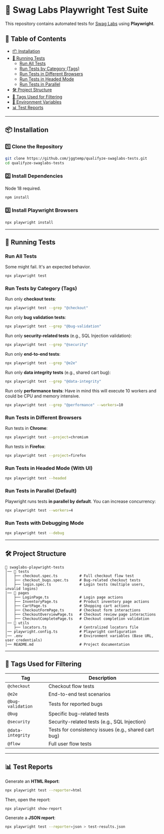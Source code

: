 # 🧪 Swag Labs Playwright Test Suite

This repository contains automated tests for [Swag Labs](https://www.saucedemo.com/) using **Playwright**.

## 📌 Table of Contents
- [📦 Installation](#-installation)
- [🚀 Running Tests](#-running-tests)
    - [Run All Tests](#run-all-tests)
    - [Run Tests by Category (Tags)](#run-tests-by-category-tags)
    - [Run Tests in Different Browsers](#run-tests-in-different-browsers)
    - [Run Tests in Headed Mode](#run-tests-in-headed-mode)
    - [Run Tests in Parallel](#run-tests-in-parallel)
- [🛠 Project Structure](#-project-structure)
- [🔖 Tags Used for Filtering](#-tags-used-for-filtering)
- [📄 Environment Variables](#-environment-variables)
- [📊 Test Reports](#-test-reports)

---

## 📦 Installation
### 1️⃣ Clone the Repository
```sh
git clone https://github.com/jggtemp/qualifyze-swaglabs-tests.git
cd qualifyze-swaglabs-tests
```

### 2️⃣ Install Dependencies
Node 18 required.
```sh
npm install
```

### 3️⃣ Install Playwright Browsers
```sh
npx playwright install
```

---

## 🚀 Running Tests

### Run All Tests
Some might fail. It's an expected behavior.
```sh
npx playwright test
```

### Run Tests by Category (Tags)
Run only **checkout tests**:
```sh
npx playwright test --grep "@checkout"
```

Run only **bug validation tests**:
```sh
npx playwright test --grep "@bug-validation"
```

Run only **security-related tests** (e.g., SQL Injection validation):
```sh
npx playwright test --grep "@security"
```

Run only **end-to-end tests**:
```sh
npx playwright test --grep "@e2e"
```

Run only **data integrity tests** (e.g., shared cart bug):
```sh
npx playwright test --grep "@data-integrity"
```

Run only **performance tests**:
Have in mind this will execute 10 workers and could be CPU and memory intensive.
```sh
npx playwright test --grep "@performance" --workers=10
```

### Run Tests in Different Browsers
Run tests in **Chrome**:
```sh
npx playwright test --project=chromium
```

Run tests in **Firefox**:
```sh
npx playwright test --project=firefox
```

### Run Tests in Headed Mode (With UI)
```sh
npx playwright test --headed
```

### Run Tests in Parallel (Default)
Playwright runs tests **in parallel by default**. You can increase concurrency:
```sh
npx playwright test --workers=4
```

### Run Tests with Debugging Mode
```sh
npx playwright test --debug
```

---

## 🛠 Project Structure
```
📂 swaglabs-playwright-tests
│── 📂 tests
│   ├── checkout.spec.ts          # Full checkout flow test
│   ├── checkout_bugs.spec.ts     # Bug-related checkout tests
│   ├── login.spec.ts             # Login tests (multiple users, invalid logins)
│── 📂 pages
│   ├── LoginPage.ts              # Login page actions
│   ├── InventoryPage.ts          # Product inventory page actions
│   ├── CartPage.ts               # Shopping cart actions
│   ├── CheckoutFormPage.ts       # Checkout form interactions
│   ├── CheckoutOverviewPage.ts   # Checkout review page interactions
│   ├── CheckoutCompletePage.ts   # Checkout completion validation
│── 📂 utils
│   ├── locators.ts               # Centralized locators file
│── playwright.config.ts          # Playwright configuration
│── .env                          # Environment variables (Base URL, user credentials)
│── README.md                     # Project documentation
```

---

## 🔖 Tags Used for Filtering
| **Tag**           | **Description** |
|------------------|---------------|
| `@checkout`     | Checkout flow tests |
| `@e2e`         | End-to-end test scenarios |
| `@bug-validation` | Tests for reported bugs |
| `@bug`         | Specific bug-related tests |
| `@security`    | Security-related tests (e.g., SQL Injection) |
| `@data-integrity` | Tests for consistency issues (e.g., shared cart bug) |
| `@flow`        | Full user flow tests |

---

## 📊 Test Reports
Generate an **HTML Report**:
```sh
npx playwright test --reporter=html
```
Then, open the report:
```sh
npx playwright show-report
```

Generate a **JSON report**:
```sh
npx playwright test --reporter=json > test-results.json
```

